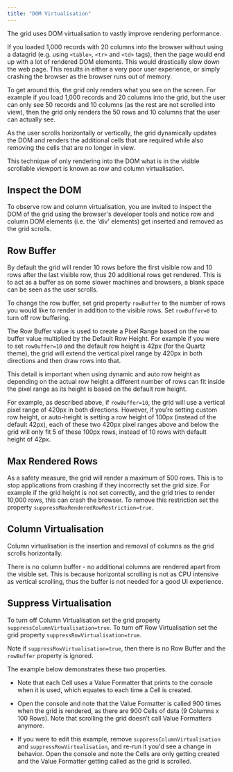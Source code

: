 ```yaml
---
title: "DOM Virtualisation"
---
```


The grid uses DOM virtualisation to vastly improve rendering performance.

If you loaded 1,000 records with 20 columns into the browser without using a datagrid (e.g. using `<table>`, `<tr>` and `<td>` tags), then the page would end up with a lot of rendered DOM elements. This would drastically slow down the web page. This results in either a very poor user experience, or simply crashing the browser as the browser runs out of memory.

To get around this, the grid only renders what you see on the screen. For example if you load 1,000 records and 20 columns into the grid, but the user can only see 50 records and 10 columns (as the rest are not scrolled into view), then the grid only renders the 50 rows and 10 columns that the user can actually see.

As the user scrolls horizontally or vertically, the grid dynamically updates the DOM and renders the additional cells that are required while also removing the cells that are no longer in view.

This technique of only rendering into the DOM what is in the visible scrollable viewport is known as row and column virtualisation.

## Inspect the DOM

To observe row and column virtualisation, you are invited to inspect the DOM of the grid using the browser's developer tools and notice row and column DOM elements (i.e. the 'div' elements) get inserted and removed as the grid scrolls.

## Row Buffer

By default the grid will render 10 rows before the first visible row and 10 rows after the last visible row, thus 20 additional rows get rendered. This is to act as a buffer as on some slower machines and browsers, a blank space can be seen as the user scrolls.

To change the row buffer, set grid property `rowBuffer` to the number of rows you would like to render in addition to the visible rows. Set `rowBuffer=0` to turn off row buffering.

The Row Buffer value is used to create a Pixel Range based on the row buffer value multiplied by the Default Row Height. For example if you were to set `rowBuffer=10` and the default row height is 42px (for the Quartz theme), the grid will extend the vertical pixel range by 420px in both directions and then draw rows into that. 

This detail is important when using dynamic and auto row height as depending on the actual row height a different number of rows can fit inside the pixel range as its height is based on the default row height. 

For example, as described above, if `rowBuffer=10`, the grid will use a vertical pixel range of 420px in both directions. However, if you’re setting custom row height, or auto-height is setting a row height of 100px (instead of the default 42px), each of these two 420px pixel ranges above and below the grid will only fit 5 of these 100px rows, instead of 10 rows with default height of 42px.

## Max Rendered Rows

As a safety measure, the grid will render a maximum of 500 rows. This is to stop applications
from crashing if they incorrectly set the grid size. For example if the grid height is not set correctly,
and the grid tries to render 10,000 rows, this can crash the browser. To remove
this restriction set the property `suppressMaxRenderedRowRestriction=true`.


## Column Virtualisation

Column virtualisation is the insertion and removal of columns as the grid scrolls horizontally.

There is no column buffer - no additional columns are rendered apart from the visible set. This is because horizontal scrolling is not as CPU intensive as vertical scrolling, thus the buffer is not needed for a good UI experience.

## Suppress Virtualisation

To turn off Column Virtualisation set the grid property `suppressColumnVirtualisation=true`. To turn off Row Virtualisation set the grid property `suppressRowVirtualisation=true`.

Note if `suppressRowVirtualisation=true`, then there is no Row Buffer and the `rowBuffer` property is ignored.

The example below demonstrates these two properties.

- Note that each Cell uses a Value Formatter that prints to the console when it is used, which equates to each time a Cell is created. 

- Open the console and note that the Value Formatter is called 900 times when the grid is rendered, as there are 900 Cells of data (9 Columns x 100 Rows). Note that scrolling the grid doesn’t call Value Formatters anymore.

- If you were to edit this example, remove `suppressColumnVirtualisation` and `suppressRowVirtualisation`, and re-run it you'd see a change in behavior. Open the console and note the Cells are only getting created and the Value Formatter getting called as the grid is scrolled.

<grid-example title='Suppress Virtualisation' name='suppress-virtualisation' type='generated'></grid-example>



